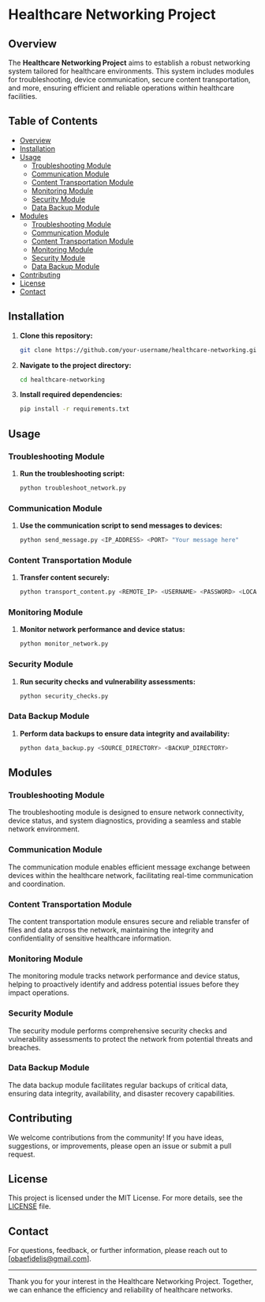 # Healthcare Networking Project

## Overview
The **Healthcare Networking Project** aims to establish a robust networking system tailored for healthcare environments. This system includes modules for troubleshooting, device communication, secure content transportation, and more, ensuring efficient and reliable operations within healthcare facilities.

## Table of Contents
- [Overview](#overview)
- [Installation](#installation)
- [Usage](#usage)
  - [Troubleshooting Module](#troubleshooting-module)
  - [Communication Module](#communication-module)
  - [Content Transportation Module](#content-transportation-module)
  - [Monitoring Module](#monitoring-module)
  - [Security Module](#security-module)
  - [Data Backup Module](#data-backup-module)
- [Modules](#modules)
  - [Troubleshooting Module](#troubleshooting-module)
  - [Communication Module](#communication-module)
  - [Content Transportation Module](#content-transportation-module)
  - [Monitoring Module](#monitoring-module)
  - [Security Module](#security-module)
  - [Data Backup Module](#data-backup-module)
- [Contributing](#contributing)
- [License](#license)
- [Contact](#0111510752)

## Installation
1. **Clone this repository:**
    ```bash
    git clone https://github.com/your-username/healthcare-networking.git
    ```
2. **Navigate to the project directory:**
    ```bash
    cd healthcare-networking
    ```
3. **Install required dependencies:**
    ```bash
    pip install -r requirements.txt
    ```

## Usage
### Troubleshooting Module
1. **Run the troubleshooting script:**
    ```bash
    python troubleshoot_network.py
    ```

### Communication Module
1. **Use the communication script to send messages to devices:**
    ```bash
    python send_message.py <IP_ADDRESS> <PORT> "Your message here"
    ```

### Content Transportation Module
1. **Transfer content securely:**
    ```bash
    python transport_content.py <REMOTE_IP> <USERNAME> <PASSWORD> <LOCAL_FILE> <REMOTE_PATH>
    ```

### Monitoring Module
1. **Monitor network performance and device status:**
    ```bash
    python monitor_network.py
    ```

### Security Module
1. **Run security checks and vulnerability assessments:**
    ```bash
    python security_checks.py
    ```

### Data Backup Module
1. **Perform data backups to ensure data integrity and availability:**
    ```bash
    python data_backup.py <SOURCE_DIRECTORY> <BACKUP_DIRECTORY>
    ```

## Modules
### Troubleshooting Module
The troubleshooting module is designed to ensure network connectivity, device status, and system diagnostics, providing a seamless and stable network environment.

### Communication Module
The communication module enables efficient message exchange between devices within the healthcare network, facilitating real-time communication and coordination.

### Content Transportation Module
The content transportation module ensures secure and reliable transfer of files and data across the network, maintaining the integrity and confidentiality of sensitive healthcare information.

### Monitoring Module
The monitoring module tracks network performance and device status, helping to proactively identify and address potential issues before they impact operations.

### Security Module
The security module performs comprehensive security checks and vulnerability assessments to protect the network from potential threats and breaches.

### Data Backup Module
The data backup module facilitates regular backups of critical data, ensuring data integrity, availability, and disaster recovery capabilities.

## Contributing
We welcome contributions from the community! If you have ideas, suggestions, or improvements, please open an issue or submit a pull request.

## License
This project is licensed under the MIT License. For more details, see the [LICENSE](LICENSE) file.

## Contact
For questions, feedback, or further information, please reach out to [obaefidelis@gmail.com].

---

Thank you for your interest in the Healthcare Networking Project. Together, we can enhance the efficiency and reliability of healthcare networks.
